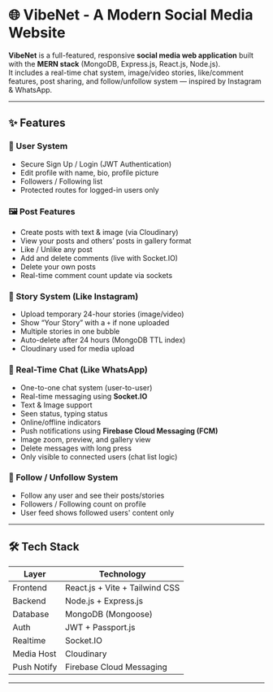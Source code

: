 # 🌐 VibeNet - A Modern Social Media Website

**VibeNet** is a full-featured, responsive **social media web application** built with the **MERN stack** (MongoDB, Express.js, React.js, Node.js).  
It includes a real-time chat system, image/video stories, like/comment features, post sharing, and follow/unfollow system — inspired by Instagram & WhatsApp.

---

## ✨ Features

### 👥 User System
- Secure Sign Up / Login (JWT Authentication)
- Edit profile with name, bio, profile picture
- Followers / Following list
- Protected routes for logged-in users only

### 🖼️ Post Features
- Create posts with text & image (via Cloudinary)
- View your posts and others’ posts in gallery format
- Like / Unlike any post
- Add and delete comments (live with Socket.IO)
- Delete your own posts
- Real-time comment count update via sockets

### 📖 Story System (Like Instagram)
- Upload temporary 24-hour stories (image/video)
- Show “Your Story” with a `+` if none uploaded
- Multiple stories in one bubble
- Auto-delete after 24 hours (MongoDB TTL index)
- Cloudinary used for media upload

### 💬 Real-Time Chat (Like WhatsApp)
- One-to-one chat system (user-to-user)
- Real-time messaging using **Socket.IO**
- Text & Image support
- Seen status, typing status
- Online/offline indicators
- Push notifications using **Firebase Cloud Messaging (FCM)**
- Image zoom, preview, and gallery view
- Delete messages with long press
- Only visible to connected users (chat list logic)

### 👥 Follow / Unfollow System
- Follow any user and see their posts/stories
- Followers / Following count on profile
- User feed shows followed users' content only

---

## 🛠️ Tech Stack

| Layer       | Technology               |
|-------------|--------------------------|
| Frontend    | React.js + Vite + Tailwind CSS |
| Backend     | Node.js + Express.js     |
| Database    | MongoDB (Mongoose)       |
| Auth        | JWT + Passport.js        |
| Realtime    | Socket.IO                |
| Media Host  | Cloudinary               |
| Push Notify | Firebase Cloud Messaging |

---


